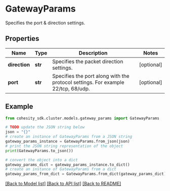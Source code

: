 # GatewayParams

Specifies the port & direction settings.

## Properties

Name | Type | Description | Notes
------------ | ------------- | ------------- | -------------
**direction** | **str** | Specifies the packet direction settings. | [optional] 
**port** | **str** | Specifies the port along with the protocol settings. For example 22/tcp, 68/udp. | [optional] 

## Example

```python
from cohesity_sdk.cluster.models.gateway_params import GatewayParams

# TODO update the JSON string below
json = "{}"
# create an instance of GatewayParams from a JSON string
gateway_params_instance = GatewayParams.from_json(json)
# print the JSON string representation of the object
print(GatewayParams.to_json())

# convert the object into a dict
gateway_params_dict = gateway_params_instance.to_dict()
# create an instance of GatewayParams from a dict
gateway_params_from_dict = GatewayParams.from_dict(gateway_params_dict)
```
[[Back to Model list]](../README.md#documentation-for-models) [[Back to API list]](../README.md#documentation-for-api-endpoints) [[Back to README]](../README.md)


